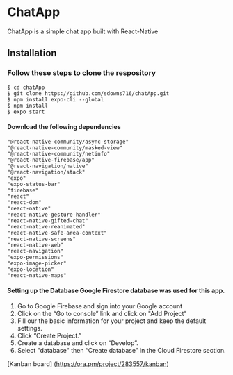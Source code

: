 # ChatApp
   ChatApp is a simple chat app built with React-Native

## Installation

### Follow these steps to clone the respository


```$ mkdir chatApp
$ cd chatApp
$ git clone https://github.com/sdowns716/chatApp.git
$ npm install expo-cli --global
$ npm install 
$ expo start 
```

#### Download the following dependencies

```
"@react-native-community/async-storage"
"@react-native-community/masked-view"
"@react-native-community/netinfo"
"@react-native-firebase/app"
"@react-navigation/native"
"@react-navigation/stack"
"expo"
"expo-status-bar"
"firebase"
"react"
"react-dom"
"react-native"
"react-native-gesture-handler"
"react-native-gifted-chat"
"react-native-reanimated"
"react-native-safe-area-context"
"react-native-screens"
"react-native-web"
"react-navigation"
"expo-permissions"
"expo-image-picker"
"expo-location"
"react-native-maps"
```


#### Setting up the Database Google Firestore database was used for this app.

1.  Go to Google Firebase and sign into your Google account
2.  Click on the “Go to console” link and click on "Add Project"
3.  Fill our the basic information for your project and keep the default settings.
4.  Click “Create Project.”
5.  Create a database and click on “Develop”.
6.  Select "database" then “Create database” in the Cloud Firestore section.


[Kanban board] (https://ora.pm/project/283557/kanban)
